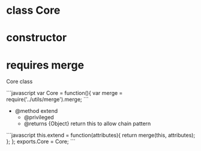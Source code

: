 # class Core

# constructor 

# requires merge


<p>Core class</p>
```javascript
var Core = function(){
	var merge = require('../utils/merge').merge;
```
<ul>
<li>@method extend
<ul><li>@privileged</li>
<li>@returns {Object} return this to allow chain pattern</li></ul></li>
</ul>
```javascript
this.extend = function(attributes){
		return merge(this, attributes);
	};
};
exports.Core = Core;
```